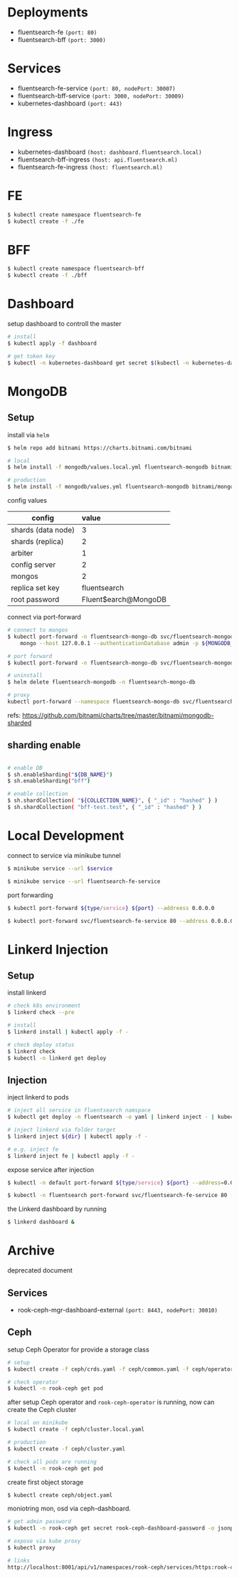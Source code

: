 # Deployments

- fluentsearch-fe `(port: 80)`
- fluentsearch-bff `(port: 3000)`

# Services

- fluentsearch-fe-service `(port: 80, nodePort: 30007)`
- fluentsearch-bff-service `(port: 3000, nodePort: 30009)`
- kubernetes-dashboard `(port: 443)`

# Ingress

- kubernetes-dashboard `(host: dashboard.fluentsearch.local)`
- fluentsearch-bff-ingress `(host: api.fluentsearch.ml)`
- fluentsearch-fe-ingress `(host: fluentsearch.ml)`

# FE

```sh
$ kubectl create namespace fluentsearch-fe
$ kubectl create -f ./fe
```

# BFF

```sh
$ kubectl create namespace fluentsearch-bff
$ kubectl create -f ./bff
```

# Dashboard

setup dashboard to controll the master

```sh
# install
$ kubectl apply -f dashboard

# get token key
$ kubectl -n kubernetes-dashboard get secret $(kubectl -n kubernetes-dashboard get sa/admin-user -o jsonpath="{.secrets[0].name}") -o go-template="{{.data.token | base64decode}}"
```

# MongoDB

## Setup

install via `helm`

```sh
$ helm repo add bitnami https://charts.bitnami.com/bitnami

# local
$ helm install -f mongodb/values.local.yml fluentsearch-mongodb bitnami/mongodb-sharded -n fluentsearch-mongo-db

# production
$ helm install -f mongodb/values.yml fluentsearch-mongodb bitnami/mongodb-sharded -n fluentsearch-mongo-db
```

config values

| config             | value                |
| ------------------ | :------------------- |
| shards (data node) | 3                    |
| shards (replica)   | 2                    |
| arbiter            | 1                    |
| config server      | 2                    |
| mongos             | 2                    |
| replica set key    | fluentsearch         |
| root password      | Fluent$earch@MongoDB |

connect via port-forward

```sh
# connect to mongos
$ kubectl port-forward -n fluentsearch-mongo-db svc/fluentsearch-mongodb 27017:27017 &
    mongo --host 127.0.0.1 --authenticationDatabase admin -p ${MONGODB_ROOT_PASSWORD}

# port forward
$ kubectl port-forward -n fluentsearch-mongo-db svc/fluentsearch-mongodb 27017:27017

# uninstall
$ helm delete fluentsearch-mongodb -n fluentsearch-mongo-db

# proxy
kubectl port-forward --namespace fluentsearch-mongo-db svc/fluentsearch-mongodb-mongodb-sharded 27017:27017
```

refs: https://github.com/bitnami/charts/tree/master/bitnami/mongodb-sharded

## sharding enable

```sh

# enable DB
$ sh.enableSharding("${DB_NAME}")
$ sh.enableSharding("bff")

# enable collection
$ sh.shardCollection( "${COLLECTION_NAME}", { "_id" : "hashed" } )
$ sh.shardCollection( "bff-test.test", { "_id" : "hashed" } )
```

# Local Development

connect to service via minikube tunnel

```sh
$ minikube service --url $service

$ minikube service --url fluentsearch-fe-service
```

port forwarding

```sh
$ kubectl port-forward ${type/service} ${port} --addreess 0.0.0.0

$ kubectl port-forward svc/fluentsearch-fe-service 80 --address 0.0.0.0
```

# Linkerd Injection

## Setup

install linkerd

```sh
# check k8s environment
$ linkerd check --pre

# install
$ linkerd install | kubectl apply -f -

# check deploy status
$ linkerd check
$ kubectl -n linkerd get deploy
```

## Injection

inject linkerd to pods

```sh
# inject all service in fluentsearch namspace
$ kubectl get deploy -n fluentsearch -o yaml | linkerd inject - | kubectl apply -f -

# inject linkerd via folder target
$ linkerd inject ${dir} | kubectl apply -f -

# e.g. inject fe
$ linkerd inject fe | kubectl apply -f -
```

expose service after injection

```sh
$ kubectl -n default port-forward ${type/service} ${port} --address=0.0.0.0

$ kubectl -n fluentsearch port-forward svc/fluentsearch-fe-service 80 --address=0.0.0.0
```

the Linkerd dashboard by running

```sh
$ linkerd dashboard &
```

# Archive

deprecated document

## Services

- rook-ceph-mgr-dashboard-external `(port: 8443, nodePort: 30010)`

## Ceph

setup Ceph Operator for provide a storage class

```sh
# setup
$ kubectl create -f ceph/crds.yaml -f ceph/common.yaml -f ceph/operator.yaml

# check operator
$ kubectl -n rook-ceph get pod
```

after setup Ceph operator and `rook-ceph-operator` is running, now can create the Ceph cluster

```sh
# local on minikube
$ kubectl create -f ceph/cluster.local.yaml

# production
$ kubectl create -f ceph/cluster.yaml

# check all pods are running
$ kubectl -n rook-ceph get pod
```

create first object storage

```sh
$ kubectl create ceph/object.yaml
```

moniotring mon, osd via ceph-dashboard.

```sh
# get admin password
$ kubectl -n rook-ceph get secret rook-ceph-dashboard-password -o jsonpath="{['data']['password']}" | base64 --decode && echo

# expose via kube proxy
$ kubectl proxy

# links
http://localhost:8001/api/v1/namespaces/rook-ceph/services/https:rook-ceph-mgr-dashboard:https-dashboard/proxy/
```
